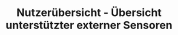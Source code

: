 ---
title: "Nutzerübersicht - Übersicht unterstützter externer Sensoren"
linkTitle: "Übersicht unterstützter externer Sensoren"
weight: 200
---